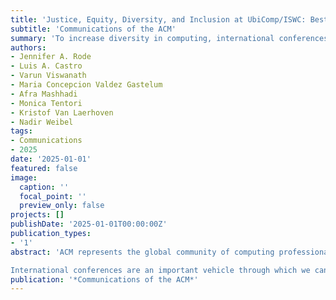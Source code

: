 ```yaml
---
title: 'Justice, Equity, Diversity, and Inclusion at UbiComp/ISWC: Best Practices for Accessible and Equitable Computing Conferences'
subtitle: 'Communications of the ACM'
summary: 'To increase diversity in computing, international conferences must support the accessibility needs of a diverse global population of researchers and practitioner'
authors:
- Jennifer A. Rode
- Luis A. Castro
- Varun Viswanath
- Maria Concepcion Valdez Gastelum
- Afra Mashhadi
- Monica Tentori
- Kristof Van Laerhoven
- Nadir Weibel
tags:
- Communications
- 2025
date: '2025-01-01'
featured: false
image:
  caption: ''
  focal_point: ''
  preview_only: false
projects: []
publishDate: '2025-01-01T00:00:00Z'
publication_types:
- '1'
abstract: 'ACM represents the global community of computing professionals, researchers, and educators. As such, the organization must be responsive to the needs of the field in an international context. Among ACM members, 48% are from the U.S., with only 3% from Canada and 4% from Latin America and the Caribbean. The percentages for Africa and the Middle East are combined with Europe at 18%, and 27% of the membership comes from Asia and the Pacific Rim. These statistics suggest that our membership is not proportionally representative of the global population.1 Looking more closely, only 20% of computer scientists in the U.S. are women, with racial minorities and people with disabilities also underrepresented. For instance, 70% of those earning science and engineering doctorates are white. People with disabilities are 9% of the U.S. population but only 3% of the STEM workforce, suggesting that disabled people are also underrepresented in computing. With so many underrepresented groups, and with computing jobs in the U.S. predicted to grow by 17% in the next decade, this presents a problem. An article in Forbes stated that “if the industry continues to source new hires through traditional pipelines without prioritizing workplace diversity, these jobs will be largely unavailable to an emerging workforce that is made up of women and underrepresented minorities.” Increasing diversity in computing is thus not only a liberal or moral matter; it is also necessary to keep pace with business needs, both in America and around the world.

International conferences are an important vehicle through which we can increase diversity in computing. To that end, when running the UbiComp/ISWC conference in 2023,a we scheduled programs specifically aimed at improving diversity. This article lays out our efforts, their costs, and their effectiveness so others can learn from our successes and mistakes.'
publication: '*Communications of the ACM*'
---
```

